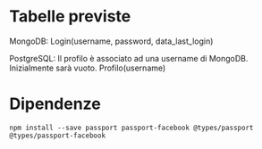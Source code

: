 # Tabelle previste

MongoDB:
Login(username, password, data_last_login)

PostgreSQL:
Il profilo è associato ad una username di MongoDB. Inizialmente sarà vuoto.
Profilo(username)

# Dipendenze

```
npm install --save passport passport-facebook @types/passport @types/passport-facebook
```